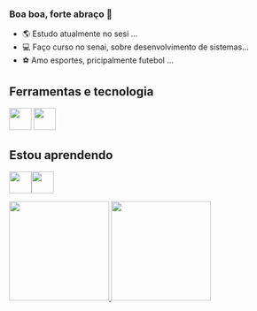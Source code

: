 ### Boa boa, forte abraço 👋

<!--
**barbozaaaa/barbozaaaa** is a ✨ _special_ ✨ repository because its `README.md` (this file) appears on your GitHub profile.

Here are some ideas to get you started:

- 🌎 Estudo atualmente no sesi ...
- 💻 Faço curso no senai, sobre desenvolvimento de sistemas...
- ⚽ Amo esportes, pricipalmente futebol ...
-  ...
- 💬 Ask me about ...
- 📫 How to reach me: ...
- 😄 Pronouns: ...
- ⚡ Fun fact: ...
-->
- 🌎 Estudo atualmente no sesi ...
- 💻 Faço curso no senai, sobre desenvolvimento de sistemas...
- ⚽ Amo esportes, pricipalmente futebol ...
## Ferramentas e tecnologia
<img src="https://cdn.jsdelivr.net/gh/devicons/devicon/icons/github/github-original.svg" width="40" height="40"/> <img src="https://cdn.jsdelivr.net/gh/devicons/devicon/icons/visualstudio/visualstudio-plain.svg" width="40" height="40" />
          

## Estou aprendendo
<img src="https://cdn.jsdelivr.net/gh/devicons/devicon/icons/html5/html5-original-wordmark.svg" width="40" height="40" /><img src="https://cdn.jsdelivr.net/gh/devicons/devicon/icons/css3/css3-original-wordmark.svg" width="40" height="40"/>
           
      
   <div>
   <a href="https://github.com/barbozaaaa">
   <img height="180em" src="https://github-readme-stats.vercel.app/api/top-langs/?username=barbozaaaa&layout=compact&langs_count=7&theme=dracula"/>
   <img height="180em" src="https://github-readme-stats.vercel.app/api?username=barbozaaaa&show_icons=true&theme=dracula&include_all_commits=true&count_private=true"/>
   </div>

          
